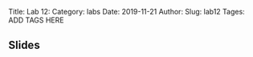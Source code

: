 Title: Lab 12:
Category: labs
Date: 2019-11-21
Author: 
Slug: lab12
Tages: ADD TAGS HERE


## Slides